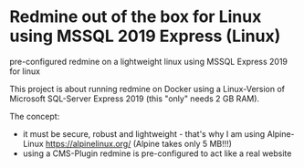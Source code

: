 # Redmine out of the box for Linux using MSSQL 2019 Express (Linux)
pre-configured redmine on a lightweight linux using MSSQL Express 2019 for linux

This project is about running redmine on Docker using a Linux-Version of Microsoft SQL-Server Express 2019 (this "only" needs 2 GB RAM).

The concept:
- it must be secure, robust and lightweight - that's why I am using Alpine-Linux https://alpinelinux.org/ (Alpine takes only 5 MB!!!)
- using a CMS-Plugin redmine is pre-configured to act like a real website
